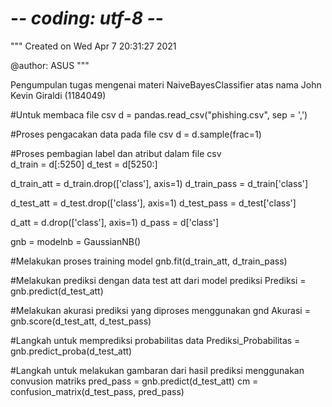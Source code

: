 # -*- coding: utf-8 -*-
"""
Created on Wed Apr  7 20:31:27 2021

@author: ASUS
"""

Pengumpulan tugas mengenai materi NaiveBayesClassifier atas nama John Kevin Giraldi (1184049)

#Untuk membaca file csv
d = pandas.read_csv("phishing.csv", sep = ',')

#Proses pengacakan data pada file csv
d = d.sample(frac=1)

#Proses pembagian label dan atribut dalam file csv  
d_train = d[:5250]
d_test = d[5250:]

d_train_att = d_train.drop(['class'], axis=1)
d_train_pass = d_train['class']

d_test_att = d_test.drop(['class'], axis=1)
d_test_pass = d_test['class']

d_att = d.drop(['class'], axis=1)
d_pass = d['class']

gnb = modelnb = GaussianNB()

#Melakukan proses training model
gnb.fit(d_train_att, d_train_pass)

#Melakukan prediksi dengan data test att dari model prediksi
Prediksi = gnb.predict(d_test_att) 

#Melakukan akurasi prediksi yang diproses menggunakan gnd
Akurasi = gnb.score(d_test_att, d_test_pass)

#Langkah untuk memprediksi probabilitas data
Prediksi_Probabilitas = gnb.predict_proba(d_test_att)

#Langkah untuk melakukan gambaran dari hasil prediksi menggunakan convusion matriks
pred_pass = gnb.predict(d_test_att)
cm = confusion_matrix(d_test_pass, pred_pass)